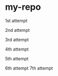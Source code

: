 # my-repo

1st attempt

2nd attempt

3rd attempt

4th attempt

5th attempt

6th attempt
 7th attempt
